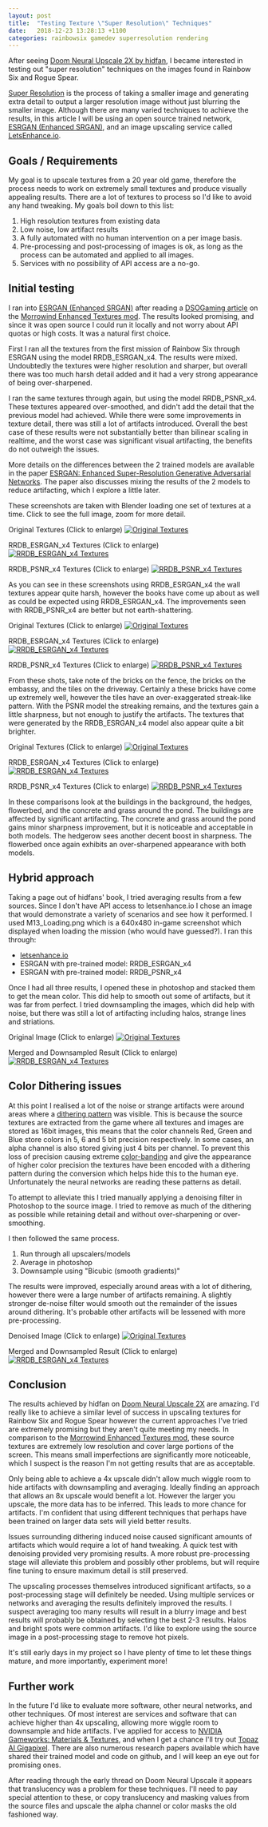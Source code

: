 ```yaml
---
layout: post
title:  "Testing Texture \"Super Resolution\" Techniques"
date:   2018-12-23 13:28:13 +1100
categories: rainbowsix gamedev superresolution rendering
---
```


After seeing [Doom Neural Upscale 2X by hidfan](https://www.doomworld.com/forum/topic/99021-v-0-95-doom-neural-upscale-2x/), I became interested in testing out "super resolution" techniques on the images found in Rainbow Six and Rogue Spear.

[Super Resolution](https://en.wikipedia.org/wiki/Super-resolution_imaging) is the process of taking a smaller image and generating extra detail to output a larger resolution image without just blurring the smaller image. Although there are many varied techniques to achieve the results, in this article I will be using an open source trained network, [ESRGAN (Enhanced SRGAN)](https://github.com/xinntao/ESRGAN), and an image upscaling service called [LetsEnhance.io](letsenhance.io).

<!--more-->

## Goals / Requirements

My goal is to upscale textures from a 20 year old game, therefore the process needs to work on extremely small textures and produce visually appealing results. There are a lot of textures to process so I'd like to avoid any hand tweaking. My goals boil down to this list:

1. High resolution textures from existing data
2. Low noise, low artifact results
3. A fully automated with no human intervention on a per image basis.
4. Pre-processing and post-processing of images is ok, as long as the process can be automated and applied to all images.
5. Services with no possibility of API access are a no-go.

## Initial testing

I ran into [ESRGAN (Enhanced SRGAN)](https://github.com/xinntao/ESRGAN) after reading a [DSOGaming article](https://www.dsogaming.com/news/morrowind-enhanced-textures-is-a-must-have-mod-that-upscales-texture-by-4x-with-esrgan-technique/) on the [Morrowind Enhanced Textures mod](https://www.nexusmods.com/morrowind/mods/46221?tab=files). The results looked promising, and since it was open source I could run it locally and not worry about API quotas or high costs. It was a natural first choice.

First I ran all the textures from the first mission of Rainbow Six through ESRGAN using the model RRDB_ESRGAN_x4. The results were mixed. Undoubtedly the textures were higher resolution and sharper, but overall there was too much harsh detail added and it had a very strong appearance of being over-sharpened.

I ran the same textures through again, but using the model RRDB_PSNR_x4. These textures appeared over-smoothed, and didn't add the detail that the previous model had achieved. While there were some improvements in texture detail, there was still a lot of artifacts introduced. Overall the best case of these results were not substantially better than bilinear scaling in realtime, and the worst case was significant visual artifacting, the benefits do not outweigh the issues.

More details on the differences between the 2 trained models are available in the paper [ESRGAN: Enhanced Super-Resolution Generative Adversarial Networks](https://arxiv.org/abs/1809.00219). The paper also discusses mixing the results of the 2 models to reduce artifacting, which I explore a little later.

These screenshots are taken with Blender loading one set of textures at a time. Click to see the full image, zoom for more detail.

Original Textures (Click to enlarge)
[![Original Textures](/assets/posts/2018-12-22-SuperResolutionTesting.md/int1_Original.jpg)](/assets/posts/2018-12-22-SuperResolutionTesting.md/int1_Original.jpg)

RRDB_ESRGAN_x4 Textures (Click to enlarge)
[![RRDB_ESRGAN_x4 Textures](/assets/posts/2018-12-22-SuperResolutionTesting.md/int1_RRDB_ESRGAN_x4.jpg)](/assets/posts/2018-12-22-SuperResolutionTesting.md/int1_RRDB_ESRGAN_x4.jpg)

RRDB_PSNR_x4 Textures (Click to enlarge)
[![RRDB_PSNR_x4 Textures](/assets/posts/2018-12-22-SuperResolutionTesting.md/int1_RRDB_PSNR_x4.jpg)](/assets/posts/2018-12-22-SuperResolutionTesting.md/int1_RRDB_PSNR_x4.jpg)


As you can see in these screenshots using RRDB_ESRGAN_x4 the wall textures appear quite harsh, however the books have come up about as well as could be expected using RRDB_ESRGAN_x4. The improvements seen with RRDB_PSNR_x4 are better but not earth-shattering.

Original Textures (Click to enlarge)
[![Original Textures](/assets/posts/2018-12-22-SuperResolutionTesting.md/ext1_Original.jpg)](/assets/posts/2018-12-22-SuperResolutionTesting.md/ext1_Original.jpg)

RRDB_ESRGAN_x4 Textures (Click to enlarge)
[![RRDB_ESRGAN_x4 Textures](/assets/posts/2018-12-22-SuperResolutionTesting.md/ext1_RRDB_ESRGAN_x4.jpg)](/assets/posts/2018-12-22-SuperResolutionTesting.md/ext1_RRDB_ESRGAN_x4.jpg)

RRDB_PSNR_x4 Textures (Click to enlarge)
[![RRDB_PSNR_x4 Textures](/assets/posts/2018-12-22-SuperResolutionTesting.md/ext1_RRDB_PSNR_x4.jpg)](/assets/posts/2018-12-22-SuperResolutionTesting.md/ext1_RRDB_PSNR_x4.jpg)

From these shots, take note of the bricks on the fence, the bricks on the embassy, and the tiles on the driveway. Certainly a these bricks have come up extremely well, however the tiles have an over-exaggerated streak-like pattern. With the PSNR model the streaking remains, and the textures gain a little sharpness, but not enough to justify the artifacts. The textures that were generated by the RRDB_ESRGAN_x4 model also appear quite a bit brighter.

Original Textures (Click to enlarge)
[![Original Textures](/assets/posts/2018-12-22-SuperResolutionTesting.md/ext2_Original.jpg)](/assets/posts/2018-12-22-SuperResolutionTesting.md/ext2_Original.jpg)

RRDB_ESRGAN_x4 Textures (Click to enlarge)
[![RRDB_ESRGAN_x4 Textures](/assets/posts/2018-12-22-SuperResolutionTesting.md/ext2_RRDB_ESRGAN_x4.jpg)](/assets/posts/2018-12-22-SuperResolutionTesting.md/ext2_RRDB_ESRGAN_x4.jpg)

RRDB_PSNR_x4 Textures (Click to enlarge)
[![RRDB_PSNR_x4 Textures](/assets/posts/2018-12-22-SuperResolutionTesting.md/ext2_RRDB_PSNR_x4.jpg)](/assets/posts/2018-12-22-SuperResolutionTesting.md/ext2_RRDB_PSNR_x4.jpg)

In these comparisons look at the buildings in the background, the hedges, flowerbed, and the concrete and grass around the pond. The buildings are affected by significant artifacting. The concrete and grass around the pond gains minor sharpness improvement, but it is noticeable and acceptable in both models. The hedgerow sees another decent boost in sharpness. The flowerbed once again exhibits an over-sharpened appearance with both models.

## Hybrid approach

Taking a page out of hidfans' book, I tried averaging results from a few sources. Since I don't have API access to letsenhance.io I chose an image that would demonstrate a variety of scenarios and see how it performed. I used M13_Loading.png which is a 640x480 in-game screenshot which displayed when loading the mission (who would have guessed?). I ran this through:

- [letsenhance.io](letsenhance.io)
- ESRGAN with pre-trained model: RRDB_ESRGAN_x4
- ESRGAN with pre-trained model: RRDB_PSNR_x4

Once I had all three results, I opened these in photoshop and stacked them to get the mean color. This did help to smooth out some of artifacts, but it was far from perfect. I tried downsampling the images, which did help with noise, but there was still a lot of artifacting including halos, strange lines and striations.

Original Image (Click to enlarge)
[![Original Textures](/assets/posts/2018-12-22-SuperResolutionTesting.md/M13_loading-original.PNG)](/assets/posts/2018-12-22-SuperResolutionTesting.md/M13_loading-original.PNG)

Merged and Downsampled Result (Click to enlarge)
[![RRDB_ESRGAN_x4 Textures](/assets/posts/2018-12-22-SuperResolutionTesting.md/M13_loading-original-merged-downsampled.jpg)](/assets/posts/2018-12-22-SuperResolutionTesting.md/M13_loading-original-merged-downsampled.jpg)

## Color Dithering issues

At this point I realised a lot of the noise or strange artifacts were around areas where a [dithering pattern](https://en.wikipedia.org/wiki/Dither) was visible. This is because the source textures are extracted from the game where all textures and images are stored as 16bit images, this means that the color channels Red, Green and Blue store colors in 5, 6 and 5 bit precision respectively. In some cases, an alpha channel is also stored giving just 4 bits per channel. To prevent this loss of precision causing extreme [color-banding](https://en.wikipedia.org/wiki/Colour_banding) and give the appearance of higher color precision the textures have been encoded with a dithering pattern during the conversion which helps hide this to the human eye. Unfortunately the neural networks are reading these patterns as detail.

To attempt to alleviate this I tried manually applying a denoising filter in Photoshop to the source image. I tried to remove as much of the dithering as possible while retaining detail and without over-sharpening or over-smoothing.

I then followed the same process.

1. Run through all upscalers/models
2. Average in photoshop
3. Downsample using "Bicubic (smooth gradients)"

The results were improved, especially around areas with a lot of dithering, however there were a large number of artifacts remaining. A slightly stronger de-noise filter would smooth out the remainder of the issues around dithering. It's probable other artifacts will be lessened with more pre-processing.

Denoised Image (Click to enlarge)
[![Original Textures](/assets/posts/2018-12-22-SuperResolutionTesting.md/M13_loading-original-denoised.PNG)](/assets/posts/2018-12-22-SuperResolutionTesting.md/M13_loading-original-denoised.PNG)

Merged and Downsampled Result (Click to enlarge)
[![RRDB_ESRGAN_x4 Textures](/assets/posts/2018-12-22-SuperResolutionTesting.md/M13_loading-denoised-merged-downsampled.jpg)](/assets/posts/2018-12-22-SuperResolutionTesting.md/M13_loading-denoised-merged-downsampled.jpg)

## Conclusion

The results achieved by hidfan on [Doom Neural Upscale 2X](https://www.doomworld.com/forum/topic/99021-v-0-95-doom-neural-upscale-2x/) are amazing. I'd really like to achieve a similar level of success in upscaling textures for Rainbow Six and Rogue Spear however the current approaches I've tried are extremely promising but they aren't quite meeting my needs. In comparison to the [Morrowind Enhanced Textures mod](https://www.nexusmods.com/morrowind/mods/46221?tab=files), these source textures are extremely low resolution and cover large portions of the screen. This means small imperfections are significantly more noticeable, which I suspect is the reason I'm not getting results that are as acceptable.

Only being able to achieve a 4x upscale didn't allow much wiggle room to hide artifacts with downsampling and averaging. Ideally finding an approach that allows an 8x upscale would benefit a lot. However the larger you upscale, the more data has to be inferred. This leads to more chance for artifacts. I'm confident that using different techniques that perhaps have been trained on larger data sets will yield better results.

Issues surrounding dithering induced noise caused significant amounts of artifacts which would require a lot of hand tweaking. A quick test with denoising provided very promising results. A more robust pre-processing stage will alleviate this problem and possibly other problems, but will require fine tuning to ensure maximum detail is still preserved.

The upscaling processes themselves introduced significant artifacts, so a post-processing stage will definitely be needed. Using multiple services or networks and averaging the results definitely improved the results. I suspect averaging too many results will result in a blurry image and best results will probably be obtained by selecting the best 2-3 results. Halos and bright spots were common artifacts. I'd like to explore using the source image in a post-processing stage to remove hot pixels.

It's still early days in my project so I have plenty of time to let these things mature, and more importantly, experiment more!

## Further work

In the future I'd like to evaluate more software, other neural networks, and other techniques. Of most interest are services and software that can achieve higher than 4x upscaling, allowing more wiggle room to downsample and hide artifacts. I've applied for access to [NVIDIA Gameworks: Materials & Textures](https://developer.nvidia.com/gwmt), and when I get a chance I'll try out [Topaz AI Gigapixel](https://topazlabs.com/ai-gigapixel/). There are also numerous research papers available which have shared their trained model and code on github, and I will keep an eye out for promising ones.

After reading through the early thread on Doom Neural Upscale it appears that translucency was a problem for these techniques. I'll need to pay special attention to these, or copy translucency and masking values from the source files and upscale the alpha channel or color masks the old fashioned way.